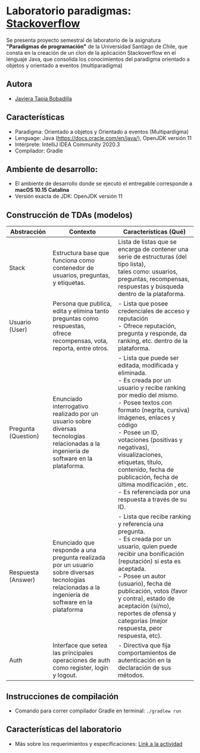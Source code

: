 # Laboratorio paradigmas: [Stackoverflow](https://stackoverflow.com/)

Se presenta proyecto semestral de laboratorio de la asignatura **"Paradigmas de programación"** de la Universidad Santiago de Chile, que consta en la creación de un clon de la aplicación Stackoverflow en el lenguaje Java,
que consolida los conocimientos del paradigma orientado a objetos y orientado a eventos (multiparadigma)

## Autora
- [Javiera Tapia Bobadilla](https://github.com/javieratapiab)

## Características

- Paradigma: Orientado a objetos y Orientado a eventos (Multipardigma)
- Lenguage: Java (https://docs.oracle.com/en/java/), OpenJDK versión 11
- Intérprete: IntelliJ IDEA Community 2020.3
- Compilador: Gradle

## Ambiente de desarrollo:
- El ambiente de desarrollo donde se ejecutó el entregable corresponde a **macOS 10.15 Catalina**
- Versión exacta de JDK: OpenJDK versión 11

## Construcción de TDAs (modelos)

| Abstracción         	| Contexto                                                                                                                                                     	| Características (Qué)                                                                                                                                                                                                                                                                                                                                                                                                                	|
|---------------------	|--------------------------------------------------------------------------------------------------------------------------------------------------------------	|--------------------------------------------------------------------------------------------------------------------------------------------------------------------------------------------------------------------------------------------------------------------------------------------------------------------------------------------------------------------------------------------------------------------------------------	|
| Stack               	| Estructura base que funciona como contenedor de usuarios, preguntas, y etiquetas.                                                 	| Lista de listas que se encarga de contener una serie de estructuras (del tipo lista), <br>tales como: usuarios, preguntas, recompensas, respuestas y búsqueda dentro de la plataforma.                                                                                                                                                                                                                                               	|
| Usuario (User)      	| Persona que publica, edita y elimina tanto preguntas como respuestas,<br>ofrece recompensas, vota, reporta, entre otros.                                     	| - Lista que posee credenciales de acceso y reputación<br>- Ofrece reputación, pregunta y responde, da ranking, etc. dentro de la plataforma.                                                                                                                                                                                                                                                                                         	|
| Pregunta (Question) 	| Enunciado interrogativo realizado por un usuario sobre diversas<br>tecnologías relacionadas a la ingeniería de software en la plataforma.                    	| - Lista que puede ser editada, modificada y eliminada.<br>- Es creada por un usuario y recibe ranking por medio del mismo.<br>- Posee textos con formato (negrita, cursiva) imágenes, enlaces y código<br>- Posee un ID, votaciones (positivas y negativas), visualizaciones,<br>  etiquetas, título, contenido, fecha de publicación, fecha de última modificación , etc.<br>- Es referenciada por una respuesta a través de su ID. 	|
| Respuesta (Answer)  	| Enunciado que responde a una pregunta realizada por un usuario<br>sobre diversas tecnologías relacionadas a la ingeniería de software en la plataforma       	| - Lista que recibe ranking y referencia una pregunta.<br>- Es creada por un usuario, quien puede recibir una bonificación (reputación) si esta es aceptada.<br>- Posee un autor (usuario), fecha de publicación, votos (favor y contra), estado de aceptación (sí/no), <br>  reportes de ofensa y categorías (mejor respuesta, peor respuesta, etc).                                                                                 	| | - Lista que posee una descripción, id de pregunta y usuario que la otorgó.<br>- Bonifica una pregunta y posee diversas reglas en su aplicación.                                                                                                                                                                                                                                                                                      	|
| Auth  	            | Interface que setea las principales operaciones de auth como register, login y logout.                                                                        | - Directiva que fija comportamientos de autenticación en la declaración de sus métodos.                                                                                                                                                                                                                                   	|

## Instrucciones de compilación

- Comando para correr compilador Gradle en terminal: `./gradlew run`

## Características del laboratorio

- Más sobre los requerimientos y especificaciones: [Link a la actividad](https://docs.google.com/document/d/1TwFzL2nr5yJ24qKY3V4Z-iSBFnZuGbB_tgJ2ov_UtJs)
